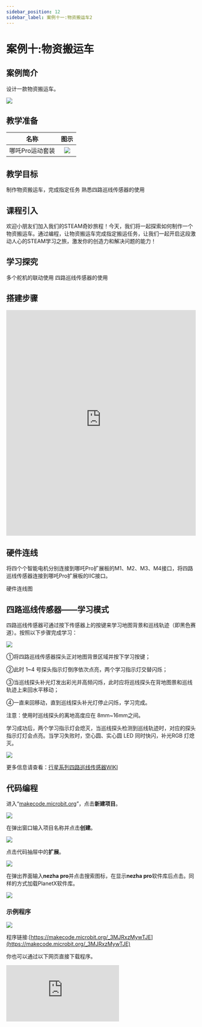 ```yaml
---
sidebar_position: 12
sidebar_label: 案例十一:物资搬运车2
---
```


# 案例十:物资搬运车

## 案例简介

设计一款物资搬运车。

![](https://wiki-media-ef.oss-cn-hongkong.aliyuncs.com/docs/microbit/building-blocks/nezha-pro-sports-kit/images/nezha-pro-sports-kit-case-10-01.png)

## 教学准备

|     名称     |            图示            |
| :----------: | :--------------------------: |
|   哪吒Pro运动套装   |   ![](https://wiki-media-ef.oss-cn-hongkong.aliyuncs.com/docs/microbit/building-blocks/nezha-pro-sports-kit/images/nezha-pro-sports-kit-01.png)  |

## 教学目标

制作物资搬运车，完成指定任务
熟悉四路巡线传感器的使用


## 课程引入

欢迎小朋友们加入我们的STEAM奇妙旅程！今天，我们将一起探索如何制作一个物资搬运车。通过编程，让物资搬运车完成指定搬运任务，让我们一起开启这段激动人心的STEAM学习之旅，激发你的创造力和解决问题的能力！

## 学习探究

多个舵机的联动使用
四路巡线传感器的使用

## 搭建步骤

<embed src="https://wiki-media-ef.oss-cn-hongkong.aliyuncs.com/docs/microbit/building-blocks/nezha-pro-sports-kit/files/%E8%BF%90%E5%8A%A8%E5%A4%B9%E7%88%AA%E8%BD%A6.pdf" type="application/pdf" width="100%" height="600px" />

## 硬件连线

将四个个智能电机分别连接到哪吒Pro扩展板的M1、M2、M3、M4接口，将四路巡线传感器连接到哪吒Pro扩展板的IIC接口。

硬件连线图

## 四路巡线传感器——学习模式

四路巡线传感器可通过按下传感器上的按键来学习地图背景和巡线轨迹（即黑色赛道）。按照以下步骤完成学习：

![](https://wiki-media-ef.oss-cn-hongkong.aliyuncs.com/docs/microbit/sensor/planet-x-sensors/images/05053_04.png)

①将四路巡线传感器探头正对地图背景区域并按下学习按键；

②此时 1~4 号探头指示灯倒序依次点亮，两个学习指示灯交替闪烁；

③当巡线探头补光灯发出彩光并高频闪烁，此时应将巡线探头在背地图景和巡线轨迹上来回水平移动；

④一直来回移动，直到巡线探头补光灯停止闪烁，学习完成。

注意：使用时巡线探头的离地高度应在 8mm~16mm之间。

学习成功后，两个学习指示灯会熄灭，当巡线探头检测到巡线轨迹时，对应的探头指示灯灯会点亮。当学习失败时，空心圆、实心圆 LED 同时快闪，补光RGB 灯熄灭。

![](https://wiki-media-ef.oss-cn-hongkong.aliyuncs.com/docs/microbit/building-blocks/nezha-pro-sports-kit/images/nezha-pro-sports-kit-case-11-01.gif)

更多信息请查看：[行星系列四路巡线传感器WIKI](https://wiki.elecfreaks.com/microbit/planetx-series/sensors/Plant_X_EF05053)

## 代码编程

进入“[makecode.microbit.org](https://makecode.microbit.org)”，点击**新建项目**。

![](https://wiki-media-ef.oss-cn-hongkong.aliyuncs.com/docs/microbit/building-blocks/microbit-space-science-kit/images/microbit-space-science-kit-case01-07.png)

在弹出窗口输入项目名称并点击**创建**。

![](https://wiki-media-ef.oss-cn-hongkong.aliyuncs.com/docs/microbit/building-blocks/microbit-space-science-kit/images/microbit-space-science-kit-case01-11.png)

点击代码抽屉中的**扩展**。

![](https://wiki-media-ef.oss-cn-hongkong.aliyuncs.com/docs/microbit/building-blocks/microbit-space-science-kit/images/microbit-space-science-kit-case01-09.png)

在弹出界面输入**nezha pro**并点击搜索图标，在显示**nezha pro**软件库后点击。同样的方式加载PlanetX软件库。

![](https://wiki-media-ef.oss-cn-hongkong.aliyuncs.com/docs/microbit/building-blocks/microbit-space-science-kit/images/microbit-space-science-kit-case01-10.png)



### 示例程序

![](https://wiki-media-ef.oss-cn-hongkong.aliyuncs.com/docs/microbit/building-blocks/nezha-pro-sports-kit/images/nezha-pro-sports-kit-case-09-02.png)

程序链接:[https://makecode.microbit.org/_3MJRxzMywTJE](https://makecode.microbit.org/_3MJRxzMywTJE)

你也可以通过以下网页直接下载程序。

<div
    style={{
        position: 'relative',
        paddingBottom: '60%',
        overflow: 'hidden',
    }}
>
    <iframe
        src="https://makecode.microbit.org/_3MJRxzMywTJE"
        frameborder="0"
        sandbox="allow-popups allow-forms allow-scripts allow-same-origin"
        style={{
            position: 'absolute',
            width: '100%',
            height: '100%',
        }}
    />
</div>

## 下载程序

使用 USB 线连接 PC 和 micro:bit V2。

![](https://wiki-media-ef.oss-cn-hongkong.aliyuncs.com/docs/microbit/building-blocks/microbit-space-science-kit/images/microbit-space-science-kit-manual03.gif)

连接成功后，电脑上会识别出一个名为 MICROBIT 的盘符。

![](https://wiki-media-ef.oss-cn-hongkong.aliyuncs.com/docs/microbit/building-blocks/microbit-space-science-kit/images/microbit-space-science-kit-manual06.png)

点击左下角的![](https://wiki-media-ef.oss-cn-hongkong.aliyuncs.com/docs/microbit/building-blocks/microbit-space-science-kit/images/microbit-space-science-kit-manual07.png)，选择**Connect Device**。

![](https://wiki-media-ef.oss-cn-hongkong.aliyuncs.com/docs/microbit/building-blocks/microbit-space-science-kit/images/microbit-space-science-kit-manual11.png)

点击![](https://wiki-media-ef.oss-cn-hongkong.aliyuncs.com/docs/microbit/building-blocks/microbit-space-science-kit/images/microbit-space-science-kit-manual08.png)。

![](https://wiki-media-ef.oss-cn-hongkong.aliyuncs.com/docs/microbit/building-blocks/microbit-space-science-kit/images/microbit-space-science-kit-manual12.png)

点击![](https://wiki-media-ef.oss-cn-hongkong.aliyuncs.com/docs/microbit/building-blocks/microbit-space-science-kit/images/microbit-space-science-kit-manual09.png)。

![](https://wiki-media-ef.oss-cn-hongkong.aliyuncs.com/docs/microbit/building-blocks/microbit-space-science-kit/images/microbit-space-science-kit-manual13.png)

在弹出窗口选择 **BBC micro:bit CMSIS-DAP**，然后选择**连接**，至此，我们的 micro:bit 就已经连接成功。

![](https://wiki-media-ef.oss-cn-hongkong.aliyuncs.com/docs/microbit/building-blocks/microbit-space-science-kit/images/microbit-space-science-kit-manual14.png)

点击**下载程序**

![](https://wiki-media-ef.oss-cn-hongkong.aliyuncs.com/docs/microbit/building-blocks/microbit-space-science-kit/images/microbit-space-science-kit-manual10.png)

## 案例演示

按下micro:bit上面的按键A即可让巡线踢球机器人从启动区开始运动，通过地图上的黑线调整姿态和行驶路线，并踢出足球完成射门动作。

![](https://wiki-media-ef.oss-cn-hongkong.aliyuncs.com/docs/microbit/building-blocks/nezha-pro-sports-kit/images/nezha-pro-sports-kit-case-11-02.gif)

## 总结分享



## 扩展知识
